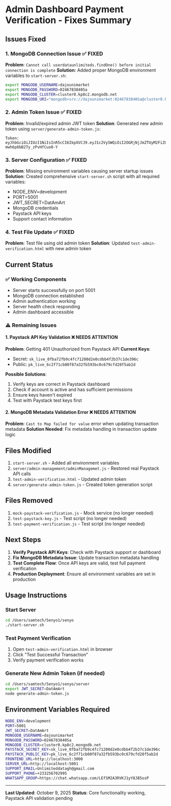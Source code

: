 # Admin Dashboard Payment Verification - Fixes Summary

## Issues Fixed

### 1. MongoDB Connection Issue ✅ FIXED
**Problem**: `Cannot call userdataunlimiteds.findOne() before initial connection is complete`
**Solution**: Added proper MongoDB environment variables to `start-server.sh`:
```bash
export MONGODB_USERNAME=dajounimarket
export MONGODB_PASSWORD=0246783840Sa
export MONGODB_CLUSTER=cluster0.kp8c2.mongodb.net
export MONGODB_URI="mongodb+srv://dajounimarket:0246783840Sa@cluster0.kp8c2.mongodb.net/unlimiteddata?retryWrites=true&w=majority&appName=Cluster0"
```

### 2. Admin Token Issue ✅ FIXED
**Problem**: Invalid/expired admin JWT token
**Solution**: Generated new admin token using `server/generate-admin-token.js`:
```
Token: eyJhbGciOiJIUzI1NiIsInR5cCI6IkpXVCJ9.eyJ1c2VySWQiOiI2OGRjNjJmZTUyM2FiZGI5YWJjYTQ2NDEiLCJyb2xlIjoiYWRtaW4iLCJpYXQiOjE3NjAwMTM0MDIsImV4cCI6MTc2MDYxODIwMn0.iC2UlRI0hKv4ofsP8St-mwh6p8bB2Ty_zPvHfCuo0-Y
```

### 3. Server Configuration ✅ FIXED
**Problem**: Missing environment variables causing server startup issues
**Solution**: Created comprehensive `start-server.sh` script with all required variables:
- NODE_ENV=development
- PORT=5001
- JWT_SECRET=DatAmArt
- MongoDB credentials
- Paystack API keys
- Support contact information

### 4. Test File Update ✅ FIXED
**Problem**: Test file using old admin token
**Solution**: Updated `test-admin-verification.html` with new admin token

## Current Status

### ✅ Working Components
- Server starts successfully on port 5001
- MongoDB connection established
- Admin authentication working
- Server health check responding
- Admin dashboard accessible

### ⚠️ Remaining Issues

#### 1. Paystack API Key Validation ❌ NEEDS ATTENTION
**Problem**: Getting 401 Unauthorized from Paystack API
**Current Keys**:
- Secret: `sk_live_0fba72fb9c4fc71200d2e0cdbb4f2b37c1de396c`
- Public: `pk_live_6c2f71cb00f87a32fb593bc0c679cfd28f5ab2d`

**Possible Solutions**:
1. Verify keys are correct in Paystack dashboard
2. Check if account is active and has sufficient permissions
3. Ensure keys haven't expired
4. Test with Paystack test keys first

#### 2. MongoDB Metadata Validation Error ❌ NEEDS ATTENTION
**Problem**: `Cast to Map failed for value` error when updating transaction metadata
**Solution Needed**: Fix metadata handling in transaction update logic

## Files Modified

1. `start-server.sh` - Added all environment variables
2. `server/admin-management/adminManagemet.js` - Restored real Paystack API calls
3. `test-admin-verification.html` - Updated admin token
4. `server/generate-admin-token.js` - Created token generation script

## Files Removed

1. `mock-paystack-verification.js` - Mock service (no longer needed)
2. `test-paystack-key.js` - Test script (no longer needed)
3. `test-payment-verification.js` - Test script (no longer needed)

## Next Steps

1. **Verify Paystack API Keys**: Check with Paystack support or dashboard
2. **Fix MongoDB Metadata Issue**: Update transaction metadata handling
3. **Test Complete Flow**: Once API keys are valid, test full payment verification
4. **Production Deployment**: Ensure all environment variables are set in production

## Usage Instructions

### Start Server
```bash
cd /Users/samtech/Senyo1/senyo
./start-server.sh
```

### Test Payment Verification
1. Open `test-admin-verification.html` in browser
2. Click "Test Successful Transaction"
3. Verify payment verification works

### Generate New Admin Token (if needed)
```bash
cd /Users/samtech/Senyo1/senyo/server
export JWT_SECRET=DatAmArt
node generate-admin-token.js
```

## Environment Variables Required

```bash
NODE_ENV=development
PORT=5001
JWT_SECRET=DatAmArt
MONGODB_USERNAME=dajounimarket
MONGODB_PASSWORD=0246783840Sa
MONGODB_CLUSTER=cluster0.kp8c2.mongodb.net
PAYSTACK_SECRET_KEY=sk_live_0fba72fb9c4fc71200d2e0cdbb4f2b37c1de396c
PAYSTACK_PUBLIC_KEY=pk_live_6c2f71cb00f87a32fb593bc0c679cfd28f5ab2d
FRONTEND_URL=http://localhost:3000
SERVER_URL=http://localhost:5001
SUPPORT_EMAIL=Unlimiteddatagh@gmail.com
SUPPORT_PHONE=+233256702995
WHATSAPP_GROUP=https://chat.whatsapp.com/LEfSM2A3RVKJ1yY8JB5osP
```

---
**Last Updated**: October 9, 2025
**Status**: Core functionality working, Paystack API validation pending
